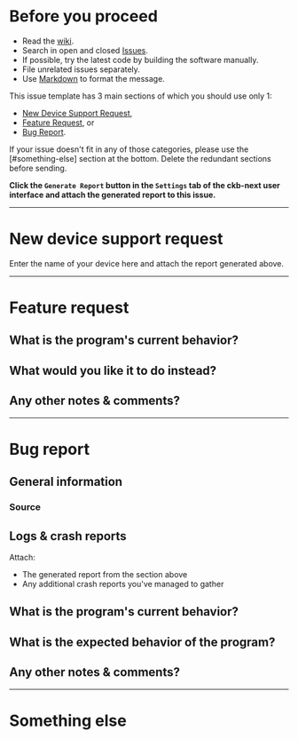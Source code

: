 # Before you proceed

- Read the [wiki](https://github.com/ckb-next/ckb-next/wiki).
- Search in open and closed [Issues](https://github.com/ckb-next/ckb-next/issues).
- If possible, try the latest code by building the software manually.
- File unrelated issues separately.
- Use [Markdown](https://github.com/adam-p/markdown-here/wiki/Markdown-Cheatsheet) to format the message.

This issue template has 3 main sections of which you should use only 1:
- [New Device Support Request](#new-device-support-request),
- [Feature Request](#feature-request), or
- [Bug Report](#bug-report).

If your issue doesn't fit in any of those categories, please use the [#something-else] section at the bottom.
Delete the redundant sections before sending.

**Click the `Generate Report` button in the `Settings` tab of the ckb-next user interface and attach the generated report to this issue.**

---


# New device support request

Enter the name of your device here and attach the report generated above.

---

# Feature request

## What is the program's current behavior?

## What would you like it to do instead?

## Any other notes & comments?

---

# Bug report

## General information

### Source
<!-- how and where did you get this program, e.g.:
  * ckb-next-git package in AUR
  * built manually using quickinstall script
  * pre-built pkg for macOS
  * ???
-->

## Logs & crash reports

Attach:
 * The generated report from the section above
 * Any additional crash reports you've managed to gather

## What is the program's current behavior?

## What is the expected behavior of the program?

## Any other notes & comments?

---

# Something else

<!-- try your best to describe it here -->
